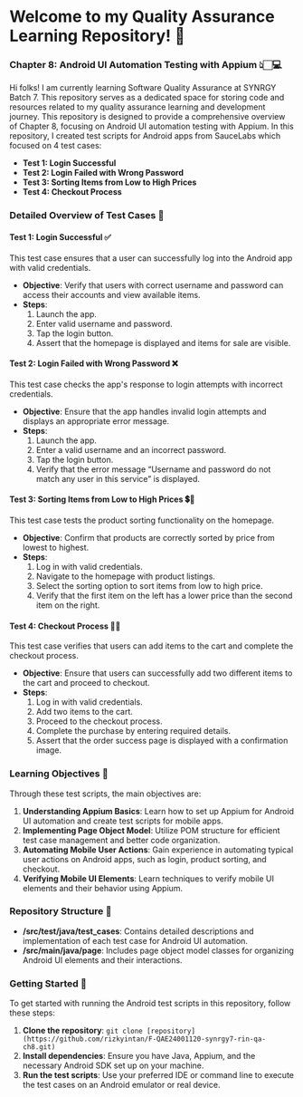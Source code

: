 # Welcome to my Quality Assurance Learning Repository! 🚀
### Chapter 8: Android UI Automation Testing with Appium 👆🏻💻

Hi folks! I am currently learning Software Quality Assurance at SYNRGY Batch 7. This repository serves as a dedicated space for storing code and resources related to my quality assurance learning and development journey. This repository is designed to provide a comprehensive overview of Chapter 8, focusing on Android UI automation testing with Appium. In this repository, I created test scripts for Android apps from SauceLabs which focused on 4 test cases:

* **Test 1: Login Successful**
* **Test 2: Login Failed with Wrong Password**
* **Test 3: Sorting Items from Low to High Prices**
* **Test 4: Checkout Process**

### Detailed Overview of Test Cases 📝

#### Test 1: Login Successful ✅
This test case ensures that a user can successfully log into the Android app with valid credentials.
- **Objective**: Verify that users with correct username and password can access their accounts and view available items.
- **Steps**:
  1. Launch the app.
  2. Enter valid username and password.
  3. Tap the login button.
  4. Assert that the homepage is displayed and items for sale are visible.

#### Test 2: Login Failed with Wrong Password ❌
This test case checks the app's response to login attempts with incorrect credentials.
- **Objective**: Ensure that the app handles invalid login attempts and displays an appropriate error message.
- **Steps**:
  1. Launch the app.
  2. Enter a valid username and an incorrect password.
  3. Tap the login button.
  4. Verify that the error message “Username and password do not match any user in this service” is displayed.

#### Test 3: Sorting Items from Low to High Prices 💲🔼
This test case tests the product sorting functionality on the homepage.
- **Objective**: Confirm that products are correctly sorted by price from lowest to highest.
- **Steps**:
  1. Log in with valid credentials.
  2. Navigate to the homepage with product listings.
  3. Select the sorting option to sort items from low to high price.
  4. Verify that the first item on the left has a lower price than the second item on the right.

#### Test 4: Checkout Process 🛒✅
This test case verifies that users can add items to the cart and complete the checkout process.
- **Objective**: Ensure that users can successfully add two different items to the cart and proceed to checkout.
- **Steps**:
  1. Log in with valid credentials.
  2. Add two items to the cart.
  3. Proceed to the checkout process.
  4. Complete the purchase by entering required details.
  5. Assert that the order success page is displayed with a confirmation image.

### Learning Objectives 🎯

Through these test scripts, the main objectives are:

1. **Understanding Appium Basics**: Learn how to set up Appium for Android UI automation and create test scripts for mobile apps.
2. **Implementing Page Object Model**: Utilize POM structure for efficient test case management and better code organization.
3. **Automating Mobile User Actions**: Gain experience in automating typical user actions on Android apps, such as login, product sorting, and checkout.
4. **Verifying Mobile UI Elements**: Learn techniques to verify mobile UI elements and their behavior using Appium.

### Repository Structure 📁

- **/src/test/java/test_cases**: Contains detailed descriptions and implementation of each test case for Android UI automation.
- **/src/main/java/page**: Includes page object model classes for organizing Android UI elements and their interactions.

### Getting Started 🚀

To get started with running the Android test scripts in this repository, follow these steps:

1. **Clone the repository**: `git clone [repository](https://github.com/rizkyintan/F-QAE24001120-synrgy7-rin-qa-ch8.git)`
2. **Install dependencies**: Ensure you have Java, Appium, and the necessary Android SDK set up on your machine.
3. **Run the test scripts**: Use your preferred IDE or command line to execute the test cases on an Android emulator or real device.
